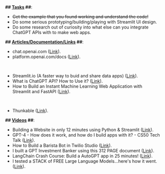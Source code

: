 **## <ins>Tasks</ins> ##**:
* ~~Get the example that you found working and understand the code!~~
* Do some serious prototyping/building/playing with Streamlit UI design.
* Do some research out of curiosity into what else can you integrate ChatGPT APIs with to make web apps.

**## <ins>Articles/Documentation/Links</ins> ##**:
* chat.openai.com ([Link](https://chat.openai.com/)).
* platform.openai.com/docs ([Link](https://platform.openai.com/docs/introduction)).

<br/>

* Streamlit.io (A faster way to buid and share data apps) ([Link](https://streamlit.io/)).
* What is ChatGPT API? How to Use it? ([Link](https://www.awesomescreenshot.com/blog/knowledge/chat-gpt-api)).
* How to Build an Instant Machine Learning Web Application with Streamlit and FastAPI ([Link](https://developer.nvidia.com/blog/how-to-build-an-instant-machine-learning-web-application-with-streamlit-and-fastapi/)).

<br/>

* Thunkable ([Link](https://thunkable.com/#/)).

**## <ins>Videos</ins> ##**:
* Building a Website in only 12 minutes using Python & Streamlit ([Link](https://www.youtube.com/watch?v=VqgUkExPvLY)).
* GPT-4 - How does it work, and how do I build apps with it? - CS50 Tech Talk ([Link](https://www.youtube.com/watch?v=vw-KWfKwvTQ)).
* How to Build a Barista Bot in Twilio Studio ([Link](https://www.youtube.com/watch?v=VRxirse1UfQ&feature=youtu.be)).
* I built a GPT Investment Banker using this 312 PAGE document ([Link](https://www.youtube.com/watch?v=u8vQyTzNGVY)).
* LangChain Crash Course: Build a AutoGPT app in 25 minutes! ([Link](https://www.youtube.com/watch?v=MlK6SIjcjE8)).
* I tested a STACK of FREE Large Language Models...here's how it went. ([Link](https://www.youtube.com/watch?v=5JpPo-NOq9s)).
